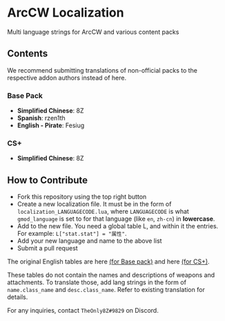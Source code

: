 # ArcCW Localization
Multi language strings for ArcCW and various content packs

## Contents

We recommend submitting translations of non-official packs to the respective addon authors instead of here.

### Base Pack

- **Simplified Chinese**: 8Z
- **Spanish**: rzen1th
- **English - Pirate**: Fesiug

### CS+

- **Simplified Chinese**: 8Z

## How to Contribute

- Fork this repository using the top right button
- Create a new localization file. It must be in the form of `localization_LANGUAGECODE.lua`, where `LANGUAGECODE` is what `gmod_language` is set to for that language (like `en`, `zh-cn`) in **lowercase**.
- Add to the new file. You need a global table L, and within it the entries. For example: `L["stat.stat"] = "属性"`.
- Add your new language and name to the above list
- Submit a pull request

The original English tables are here [(for Base pack)](https://github.com/HaodongMo/ArcCW/blob/master/lua/arccw/shared/languages/base_en.lua) and here [(for CS+)](https://github.com/HaodongMo/ArcCW-CS-/blob/master/lua/arccw/shared/languages/csp_en.lua).

These tables do not contain the names and descriptions of weapons and attachments. To translate those, add lang strings in the form of `name.class_name` and `desc.class_name`. Refer to existing translation for details.

For any inquiries, contact `TheOnly8Z#9829` on Discord.
